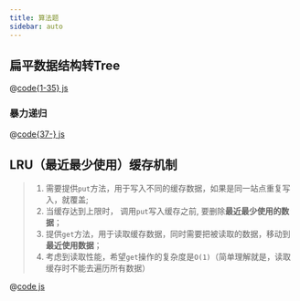 ```yaml
---
title: 算法题
sidebar: auto
---
```


## 扁平数据结构转Tree
@[code{1-35} js](./code/arrayToTree.js)
### 暴力递归
@[code{37-} js](./code/arrayToTree.js)

## LRU（最近最少使用）缓存机制

> 1. 需要提供`put`方法，用于写入不同的缓存数据，如果是同一站点重复写入，就覆盖;
> 2. 当缓存达到上限时， 调用`put`写入缓存之前, 要删除**最近最少使用的数据**；
> 3. 提供`get`方法，用于读取缓存数据，同时需要把被读取的数据，移动到**最近使用数据**；
> 4. 考虑到读取性能，希望`get`操作的复杂度是`O(1)`（简单理解就是，读取缓存时不能去遍历所有数据）

@[code js](./code/LRU.js)